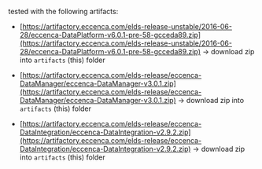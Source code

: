 
tested with the following artifacts:


- [https://artifactory.eccenca.com/elds-release-unstable/2016-06-28/eccenca-DataPlatform-v6.0.1-pre-58-gcceda89.zip](https://artifactory.eccenca.com/elds-release-unstable/2016-06-28/eccenca-DataPlatform-v6.0.1-pre-58-gcceda89.zip) -> download zip into `artifacts` (this) folder

- [https://artifactory.eccenca.com/elds-release/eccenca-DataManager/eccenca-DataManager-v3.0.1.zip](https://artifactory.eccenca.com/elds-release/eccenca-DataManager/eccenca-DataManager-v3.0.1.zip) -> download zip into `artifacts` (this) folder

- [https://artifactory.eccenca.com/elds-release/eccenca-DataIntegration/eccenca-DataIntegration-v2.9.2.zip](https://artifactory.eccenca.com/elds-release/eccenca-DataIntegration/eccenca-DataIntegration-v2.9.2.zip) -> download zip into `artifacts` (this) folder